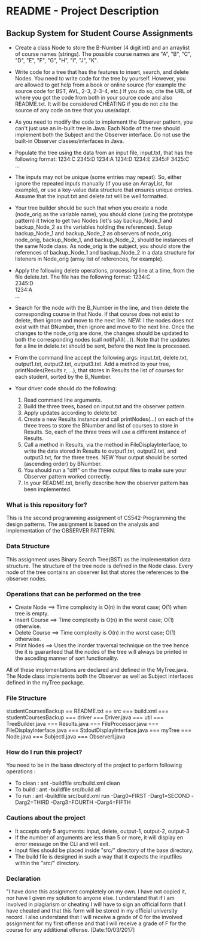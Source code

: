 # README - Project Description #

## Backup System for Student Course Assignments ##

* Create a class Node to store the B-Number (4 digit int) and an arraylist of course names (strings). The possible course names are "A", "B", "C", "D", "E", "F", "G", "H", "I", "J", "K".
* Write code for a tree that has the features to insert, search, and delete Nodes. You need to write code for the tree by yourself. However, you are allowed to get help from a book or online source (for example the source code for BST, AVL, 2-3, 2-3-4, etc.) If you do so, cite the URL of where you got the code from both in your source code and also README.txt. It will be considered CHEATING if you do not cite the source of any code on tree that you use/adapt.
* As you need to modify the code to implement the Observer pattern, you can't just use an in-built tree in Java. Each Node of the tree should implement both the Subject and the Observer interface. Do not use the built-in Observer classes/interfaces in Java.
* Populate the tree using the data from an input file, input.txt, that has the following format:
	1234:C
	2345:D
	1234:A
	1234:D
	1234:E
	2345:F
	3425:C
	...

* The inputs may not be unique (some entries may repeat). So, either ignore the repeated inputs manually (if you use an ArrayList, for example), or use a key-value data structure that ensures unique entries. Assume that the input.txt and delete.txt will be well formatted.

* Your tree builder should be such that when you create a node (node_orig as the variable name), you should clone (using the prototype pattern) it twice to get two Nodes (let's say backup_Node_1 and backup_Node_2 as the variables holding the references). Setup backup_Node_1 and backup_Node_2 as observers of node_orig. node_orig, backup_Node_1, and backup_Node_2, should be instances of the same Node class. As node_orig is the subject, you should store the references of backup_Node_1 and backup_Node_2 in a data structure for listeners in Node_orig (array list of references, for example).

* Apply the following delete operations, processing line at a time, from the file delete.txt. The file has the following format:
	1234:C <br />
	2345:D <br />
	1234:A <br />
	... <br />

* Search for the node with the B_Number in the line, and then delete the corresponding course in that Node. If that course does not exist to delete, then ignore and move to the next line. NEW: I the nodes does not exist with that BNumber, then ignore and move to the next line. Once the changes to the node_orig are done, the changes should be updated to both the corresponding nodes (call notifyAll(...)). Note that the updates for a line in delete.txt should be sent, before the next line is processed.

* From the command line accept the following args: input.txt, delete.txt, output1.txt, output2.txt, output3.txt.
Add a method to your tree, printNodes(Results r, ...), that stores in Results the list of courses for each student, sorted by the B_Number.

* Your driver code should do the following:
	1. Read command line arguments.
	2. Build the three trees, based on input.txt and the observer pattern.
	3. Apply updates according to delete.txt
	4. Create a new Results instance and call printNodes(...) on each of the three trees to store the BNumber and list of courses to store in Results. So, each of the three trees will use a different instance of Results.
	5. Call a method in Results, via the method in FileDisplayInterface, to write the data stored in Results to output1.txt, output2.txt, and output3.txt, for the three trees. NEW Your output should be sorted (ascending order) by BNumber.
	6. You should run a "diff" on the three output files to make sure your Observer pattern worked correctly.
	7. In your README.txt, briefly describe how the observer pattern has been implemented.

### What is this repository for? ###

This is the second programming assignment of CS542-Programming the design patterns. The assignment is based on the analysis and implementation of the OBSERVER PATTERN.

### Data Structure ###

This assignment uses Binary Search Tree(BST) as the implementation data structure.
The structure of the tree node is defined in the Node class. Every node of the tree
contains an observer list that stores the references to the observer nodes.

### Operations that can be performed on the tree ###

* Create Node ==> Time complexity is O(n) in the worst case; O(1) when tree is empty.
* Insert Course ==> Time complexity is O(n) in the worst case; O(1) otherwise.
* Delete Course ==> Time complexity is O(n) in the worst case; O(1) otherwise.
* Print Nodes ==> Uses the inorder traversal technique on the tree hence the it is 
guaranteed that the nodes of the tree will always be printed in the asceding manner
of sort functionality.

All of these implementations are declared and defined in the MyTree.java. The Node
class implements both the Observer as well as Subject interfaces defined in the
myTree package.

### File Structure ###

 studentCoursesBackup
 == README.txt
 == src
	=== build.xml
	=== studentCoursesBackup
       	=== driver
            === Driver.java
        === util
            === TreeBuilder.java
	   		=== Results.java
	   		=== FileProcessor.java
	   		=== FileDisplayInterface.java
	   		=== StdoutDisplayInterface.java
	   	=== myTree
	   		=== Node.java
	   		=== SubjectI.java
	   		=== ObserverI.java

### How do I run this project? ###

You need to be in the base directory of the project to perform following operations :
* To clean : ant -buildfile src/build.xml clean
* To build : ant -buildfile src/build all
* To run : ant -buildfile src/build.xml run -Darg0=FIRST -Darg1=SECOND -Darg2=THIRD -Darg3=FOURTH -Darg4=FIFTH 

### Cautions about the project ###

* It accepts only 5 arguments: input, delete, output-1, output-2, output-3
* If the number of arguments are less than 5 or more, it will display en error
message on the CLI and will exit.
* Input files should be placed inside "src/" directory of the base directory.
* The build file is designed in such a way that it expects the inputfiles within the "src/" directory. 

### Declaration ###

"I have done this assignment completely on my own. I have not copied it, nor have I given my solution to anyone else. I understand that if I am involved in plagiarism or cheating I will have to sign an official form that I have cheated and that this form will be stored in my official university record. I also understand that I will receive a grade of 0 for the involved assignment for my first offense and that I will receive a grade of F for the course for any additional
offense. 
[Date:10/03/2017]
